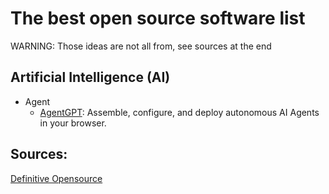# The best open source software list
WARNING: Those ideas are not all from, see sources at the end

## Artificial Intelligence (AI)
- Agent
    - [AgentGPT](https://github.com/mustbeperfect/definitive-opensource?tab=readme-ov-file#ai-utilities): Assemble, configure, and deploy autonomous AI Agents in your browser.

## Sources:
[Definitive Opensource](https://github.com/mustbeperfect/definitive-opensource)

